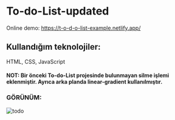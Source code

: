 # To-do-List-updated

Online demo:
https://t-o-d-o-list-example.netlify.app/

## Kullandığım teknolojiler:
HTML, CSS, JavaScript

#### NOT: Bir önceki To-do-List projesinde bulunmayan silme işlemi eklenmiştir. Ayrıca arka planda linear-gradient kullanılmıştır.

### GÖRÜNÜM:

![todo](https://user-images.githubusercontent.com/63058707/130622085-37971834-4d93-4fe0-9f68-a26e9118c07f.jpg)
